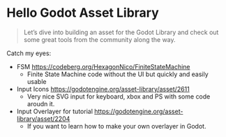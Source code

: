 # Hello Godot Asset Library

> Let’s dive into building an asset for the Godot Library and check out some great tools from the community along the way.


Catch my eyes:
- FSM https://codeberg.org/HexagonNico/FiniteStateMachine
  - Finite State Machine code without the UI but quickly and easily usable 
- Input Icons https://godotengine.org/asset-library/asset/2611
  - Very nice SVG input for keyboard, xbox and PS with some code aroudn it. 
- Input Overlayer for tutorial https://godotengine.org/asset-library/asset/2204
  - If you want to learn how to make your own overlayer in Godot. 
